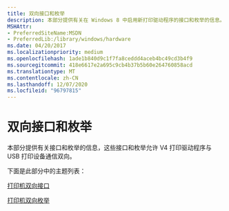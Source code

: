 ```yaml
---
title: 双向接口和枚举
description: 本部分提供有关在 Windows 8 中启用新打印驱动程序的接口和枚举的信息。
MSHAttr:
- PreferredSiteName:MSDN
- PreferredLib:/library/windows/hardware
ms.date: 04/20/2017
ms.localizationpriority: medium
ms.openlocfilehash: 1ade1b840d9c1f7fa8ceddd4aceb4bc49cd3b4f9
ms.sourcegitcommit: 418e6617e2a695c9cb4b37b5b60e264760858acd
ms.translationtype: MT
ms.contentlocale: zh-CN
ms.lasthandoff: 12/07/2020
ms.locfileid: "96797815"
---
```

# <a name="bidi-interfaces-and-enumerations"></a>双向接口和枚举

本部分提供有关接口和枚举的信息，这些接口和枚举允许 V4 打印驱动程序与 USB 打印设备通信双向。

下面是此部分中的主题列表：

[打印机双向接口](printer-bidi-interfaces.md)

[打印机双向枚举](printer-bidi-structures.md)
